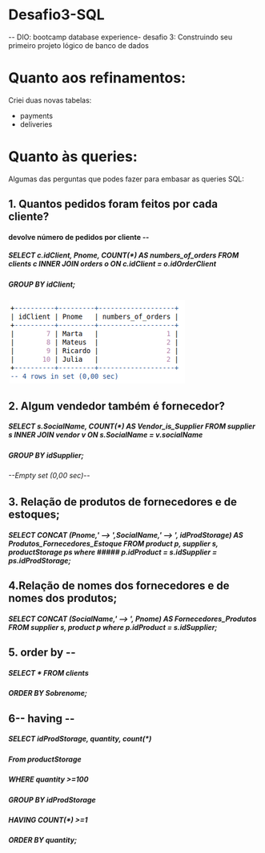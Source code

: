 # Desafio3-SQL
-- DIO: bootcamp database experience- desafio 3: Construindo seu primeiro projeto lógico de banco de dados

# Quanto aos refinamentos:
Criei duas novas tabelas:
- payments
- deliveries

# Quanto às queries:
Algumas das perguntas que podes fazer para embasar as queries SQL:

## 1. Quantos pedidos foram feitos por cada cliente?
#### devolve número de pedidos por cliente --
##### SELECT c.idClient, Pnome, COUNT(*) AS numbers_of_orders FROM clients c INNER JOIN orders o ON c.idClient = o.idOrderClient
#####                    GROUP BY idClient;

![1stQuestion](https://github.com/geosidnei/Desafio3-SQL/blob/main/1stQuestion.png)


## 2. Algum vendedor também é fornecedor?
##### SELECT s.SocialName, COUNT(*) AS Vendor_is_Supplier FROM supplier s INNER JOIN vendor v ON s.SocialName = v.socialName
#####                    GROUP BY idSupplier;
###### --Empty set (0,00 sec)--

## 3. Relação de produtos de fornecedores e de estoques;
##### SELECT CONCAT (Pnome,' --> ',SocialName,' --> ', idProdStorage) AS Produtos_Fornecedores_Estoque FROM product p, supplier s, productStorage ps  where ##### p.idProduct = s.idSupplier = ps.idProdStorage;


## 4.Relação de nomes dos fornecedores e de nomes dos produtos;
##### SELECT CONCAT (SocialName,' --> ', Pnome) AS Fornecedores_Produtos FROM supplier s, product p where p.idProduct = s.idSupplier;


## 5. order by --
##### SELECT * FROM clients
#####      ORDER BY Sobrenome;

## 6-- having --

##### SELECT idProdStorage, quantity, count(*)
#####      From productStorage
#####      WHERE quantity >=100
#####      GROUP BY idProdStorage
#####      HAVING COUNT(*) >=1
#####      ORDER BY quantity;

